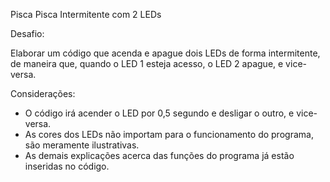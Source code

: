 Pisca Pisca Intermitente com 2 LEDs

Desafio:

Elaborar um código que acenda e apague dois LEDs de forma intermitente, de maneira que, quando o LED 1 esteja acesso, o LED 2 apague, e vice-versa.   

Considerações:

 - O código irá acender o LED por 0,5 segundo e desligar o outro, e vice-versa.  
 - As cores dos LEDs não importam para o funcionamento do programa, são meramente ilustrativas.
 - As demais explicações acerca das funções do programa já estão inseridas no código.
